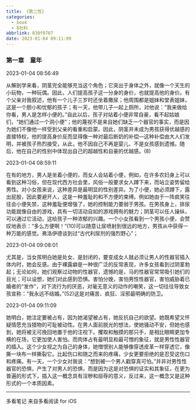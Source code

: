 ```yaml
---
title: 《第二性》
categories:
  - book
  - 6社科
abbrlink: 830f0707
date: 2023-01-04 09:11:09
---
```



### 第一章　童年

2023-01-04 08:56:49

从解剖学来看，阴茎完全能够充当这个角色；它突出于身体之外，就像一个天生的小玩物，一种玩偶。因此，人们提高孩子这一分身的身价，也就提高他的身价。有个父亲对我叙述，他有一个儿子三岁时还坐着撒尿；他周围都是姐妹和堂表姐妹，这是一个胆小和忧郁的孩子；有一天，他带儿子一起上厕所，对他说：“我来做给你看，男人是怎样小便的。”自此以后，孩子对站着小便非常自豪，看不起姑娘们，“她们通过一个洞小便”；他的蔑视不是来自她们缺乏一个器官的事实，而是因为她们不像他一样受到父亲的看重和启蒙。因此，阴茎并未成为男孩获得优越感的直接特权，他的提高身价反而显得像一种对最后断奶的补偿—这种补偿由大人们发明，并被孩子热烈接受，从此，他不因自己不再是婴儿、不是女孩感到遗憾。随后，他在自己的性别中体现出自己的超越性和自豪的优越感。(8)

2023-01-04 08:59:11

在有的地方，男人是坐着小便的，而女人会站着小便，例如，在许多农妇身上可以看到这种习俗，但在现代西方社会里，风俗一般要求女人蹲下来，而站立姿势留给男性。对小女孩来说，这种差异是最明显的性别差异。为了小便，她必须蹲下，露出屁股，因此要避开人，这是一种羞耻的和不方便的束缚。例如她由于一阵疯笑往往会小便失禁，这种羞耻便增强了，她的控制能力要弱于男孩。在男孩身上，排尿功能就像自由的游戏，具有一切活动自如的游戏拥有的魅力；阴茎可以任人操纵，可以通过它活动，这给孩子一种浓郁的兴趣。一个小女孩看到一个男孩小便，会赞叹地表示：“多么方便啊！”(10)可以随意让尿喷射到很远的地方，男孩从中获得一种万能的感觉。弗洛伊德谈到过“古代利尿剂的强烈野心”；

2023-01-04 09:08:01

尤其是，当女孩明白她是处女、是封闭的，要变成女人就必须让男人的性器官插入体内时，她会反感。由于裸露癖是一种很广泛的反常表现，许多女孩看到过阴茎勃起；无论如何，她们观察过动物的性器官，遗憾的是，马的性器官常常吸引她们的目光；可以设想，她们对此感到恐惧。害怕分娩，害怕男性性器官，害怕威胁着已婚者的“发作”，对下流行为的厌恶，对毫无意义的动作的嘲笑，这一切往往导致女孩宣称：“我永远不结婚。”(52)这是对痛苦、疯狂、淫邪最明确的防卫。

2023-01-04 09:11:09

她明白，她注定要被占有，因为她渴望被占有，她反抗自己的欲望。她既希望又怀疑情愿充当猎物的可耻被动性。在男人面前脱光的想法，使她骚动不安，但她也感到，她将被无可挽回地置于他的注视下。攫取和触摸的那只手，是相比眼睛更加专横的在场，它更加使人害怕。而肉体占有最明显和最可憎的象征，就是男性性器官的插入。这个少女视之为自己的身体，她憎恨别人能够像穿透皮革一样穿透它，像撕一块布一样撕裂它。比起伤口和随之而来的疼痛，少女更要拒绝的是忍受这伤口和疼痛。有一天，一个少女对我说：“想到被一个男人戳穿真可怕。”并非对男性性器官的恐惧，产生了对男人的恐惧，而是因为这是对恐惧的证实和其象征，在更为普遍的形式下，插入这一概念具有淫秽和屈辱的意义，反过来，这一概念又是这种形式的一个本质因素。

------

多看笔记 来自多看阅读 for iOS
